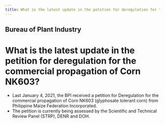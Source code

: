 ```yaml
---
title: What is the latest update in the petition for deregulation for the commercial propagation of Corn NK603
---
```


## Bureau of Plant Industry

# What is the latest update in the petition for deregulation for the commercial propagation of Corn NK603?


 - Last January 4, 2021, the BPI received a petition for Deregulation for the commercial propagation of Corn NK603 (glyphosate tolerant corn) from Philippine Maize Federation Incorporated.
 - The petition is currently being assessed by the Scientific and Technical Review Panel (STRP), DENR and DOH.
